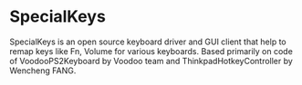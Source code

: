 # SpecialKeys
SpecialKeys is an open source keyboard driver and GUI client that help to remap keys like Fn, Volume for various keyboards. Based primarily on code of VoodooPS2Keyboard by Voodoo team and ThinkpadHotkeyController by Wencheng FANG.
